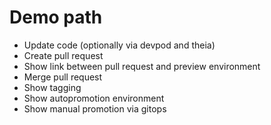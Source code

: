 # Demo path
* Update code (optionally via devpod and theia)
* Create pull request
* Show link between pull request and preview environment
* Merge pull request
* Show tagging
* Show autopromotion environment 
* Show manual promotion via gitops
